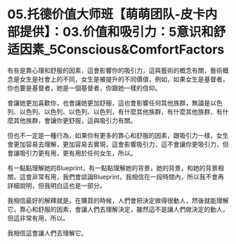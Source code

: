 # 05.托德价值大师班【萌萌团队-皮卡内部提供】：03.价值和吸引力：5意识和舒适因素_5Conscious&ComfortFactors

有些是靠心理和舒服的因素，這會影響你的吸引力，這與藝術的概念有關，藝術概念是女生是社會上的不同，女生是被提升的不同價值，例如，如果女生是基督者，你也要是基督者，她是一個基督者，你跟她一樣的信仰。

會讓她更加喜歡你，也會讓她更加舒服，這也會影響任何其他族群，無論是以色列、以色列、以色列、以色列、以色列，有什麼其他族群，有什麼其他族群，有什麼其他族群，會讓你更舒服，這與吸引力有關。

但也不一定是一種行為，如果你有更多的靠心和舒服的因素，跟吸引力一樣，女生會更加容易去理解，更加容易去實現，這會影響吸引力，這不會讓你更吸引力，但會讓吸引力更有用，更有用於任何女生，所以。

有一點點理解她的Blueprint，有一點點理解她的背景，她的背景，和她的背景相關，這會非常有用，我們會談論Blueprint，我相信在一段時間內，所以我不會再詳細說明，但我明白這也是一部分。

我相信最好的解釋就是，在購買的時候，人們會把決定做得很動人，然後就能理解它，靠心和舒服的因素，會讓人們去理解決定，雖然這不是讓人們做決定的動人，但這非常有用，所以。

我相信這會讓人們去理解它。